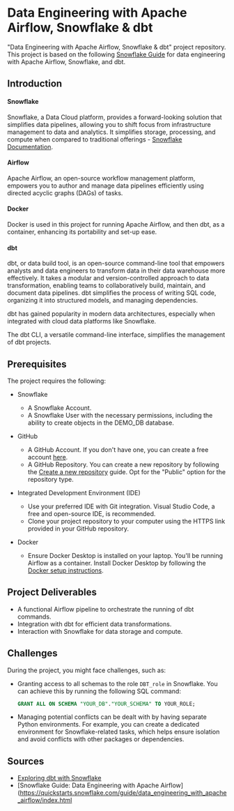 # Data Engineering with Apache Airflow, Snowflake & dbt

"Data Engineering with Apache Airflow, Snowflake & dbt" project repository. This project is based on the following [Snowflake Guide](https://quickstarts.snowflake.com/guide/data_engineering_with_apache_airflow/index.html?index=..%2F..index) for data engineering with Apache Airflow, Snowflake, and dbt.

## Introduction

#### Snowflake
Snowflake, a Data Cloud platform, provides a forward-looking solution that simplifies data pipelines, allowing you to shift focus from infrastructure management to data and analytics.
It simplifies storage, processing, and compute when compared to traditional offerings - [Snowflake Documentation](https://docs.snowflake.com/en/user-guide/intro-key-concepts).

#### Airflow
Apache Airflow, an open-source workflow management platform, empowers you to author and manage data pipelines efficiently using directed acyclic graphs (DAGs) of tasks.

#### Docker
Docker is used in this project for running Apache Airflow, and then dbt, as a container, enhancing its portability and set-up ease.

#### dbt
dbt, or data build tool, is an open-source command-line tool that empowers analysts and data engineers to transform data in their data warehouse more effectively. It takes a modular and version-controlled approach to data transformation, enabling teams to collaboratively build, maintain, and document data pipelines. dbt simplifies the process of writing SQL code, organizing it into structured models, and managing dependencies.

dbt has gained popularity in modern data architectures, especially when integrated with cloud data platforms like Snowflake. 

The dbt CLI, a versatile command-line interface, simplifies the management of dbt projects.

## Prerequisites

The project requires the following:

- Snowflake
  - A Snowflake Account.
  - A Snowflake User with the necessary permissions, including the ability to create objects in the DEMO_DB database.
  
- GitHub
  - A GitHub Account. If you don't have one, you can create a free account [here](https://github.com/join).
  - A GitHub Repository. You can create a new repository by following the [Create a new repository](https://docs.github.com/en/repositories/creating-and-managing-repositories/creating-a-repository-on-github) guide. Opt for the "Public" option for the repository type.

- Integrated Development Environment (IDE)
  - Use your preferred IDE with Git integration. Visual Studio Code, a free and open-source IDE, is recommended.
  - Clone your project repository to your computer using the HTTPS link provided in your GitHub repository.

- Docker
  - Ensure Docker Desktop is installed on your laptop. You'll be running Airflow as a container. Install Docker Desktop by following the [Docker setup instructions](https://docs.docker.com/desktop/install/).

## Project Deliverables

- A functional Airflow pipeline to orchestrate the running of dbt commands.
- Integration with dbt for efficient data transformations.
- Interaction with Snowflake for data storage and compute.

## Challenges

During the project, you might face challenges, such as:

- Granting access to all schemas to the role `DBT_role` in Snowflake. You can achieve this by running the following SQL command:
  ```sql
  GRANT ALL ON SCHEMA "YOUR_DB"."YOUR_SCHEMA" TO YOUR_ROLE;
  ```

- Managing potential conflicts can be dealt with by having separate Python environments. For example, you can create a dedicated environment for Snowflake-related tasks, which helps ensure isolation and avoid conflicts with other packages or dependencies.

## Sources 

- [Exploring dbt with Snowflake](https://www.entechlog.com/blog/kafka/exploring-dbt-with-snowflake/)
- [Snowflake Guide: Data Engineering with Apache Airflow](https://quickstarts.snowflake.com/guide/data_engineering_with_apache_airflow/index.html